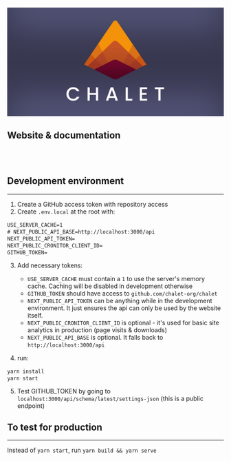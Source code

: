 
![Chalet logo](chalet-banner.jpg)
## Website & documentation

<br />
<br />

## Development environment
---

1. Create a GitHub access token with repository access
2. Create `.env.local` at the root with:

```
USE_SERVER_CACHE=1
# NEXT_PUBLIC_API_BASE=http://localhost:3000/api
NEXT_PUBLIC_API_TOKEN=
NEXT_PUBLIC_CRONITOR_CLIENT_ID=
GITHUB_TOKEN=
```

3. Add necessary tokens:
    - `USE_SERVER_CACHE` must contain a `1` to use the server's memory cache. Caching will be disabled in development otherwise
    - `GITHUB_TOKEN` should have access to `github.com/chalet-org/chalet`
    - `NEXT_PUBLIC_API_TOKEN` can be anything while in the development environment. It just ensures the api can only be used by the website itself.
    - `NEXT_PUBLIC_CRONITOR_CLIENT_ID` is optional - it's used for basic site analytics in production (page visits & downloads)
    - `NEXT_PUBLIC_API_BASE` is optional. It falls back to `http://localhost:3000/api`

4. run:

```
yarn install
yarn start
```

5. Test GITHUB_TOKEN by going to `localhost:3000/api/schema/latest/settings-json` (this is a public endpoint)


## To test for production
---

Instead of `yarn start`, run `yarn build && yarn serve`

